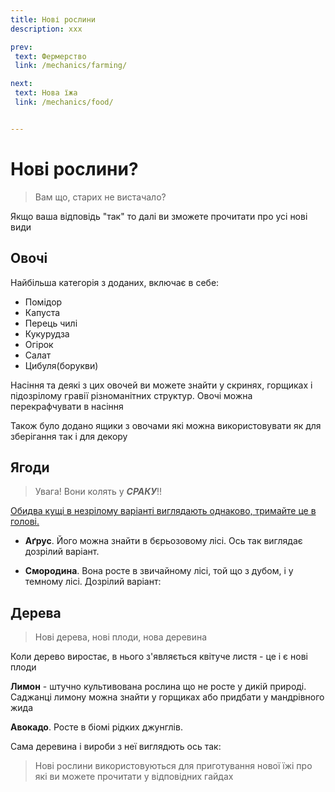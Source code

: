 ```yaml
---
title: Нові рослини 
description: xxx

prev:
 text: Фермерство
 link: /mechanics/farming/

next:
 text: Нова їжа
 link: /mechanics/food/


---
```


# Нові рослини?

>Вам що, старих не вистачало?  

Якщо ваша відповідь "так" то далі ви зможете прочитати про усі нові види

## Овочі

Найбільша категорія з доданих, включає в себе:

- Помідор
- Капуста
- Перець чилі
- Кукурудза
- Огірок
- Салат
- Цибуля(борукви)

Насіння та деякі з цих овочей ви можете знайти у скринях, горщиках і підозрілому гравії різноманітних структур.
Овочі можна перекрафчувати в насіння

Також було додано ящики з овочами які можна використовувати як для зберігання так і для декору

## Ягоди

> Увага! Вони колять у ***СРАКУ***!!

<ins>Обидва кущі в незрілому варіанті виглядають однаково, тримайте це в голові.</ins>

- **Аґрус**. Його можна знайти в бєрьозовому лісі. Ось так виглядає дозрілий варіант.
<!--фото-->

- **Смородина**. Вона росте в звичайному лісі, той що з дубом<!--виправіть якщо не правий-->, і у темному лісі. Дозрілий варіант:
<!--фото-->
## Дерева

>Нові дерева, нові плоди, нова деревина  

Коли дерево виростає, в нього з'являється квітуче листя - це і є нові плоди

**Лимон** - штучно культивована рослина що не росте у дикій природі. Саджанці лимону можна знайти у горщиках або придбати у мандрівного жида
<!--Дерево лимону.жпег-->
**Авокадо**. Росте в біомі рідких джунглів.
<!--Дерево авокадо.жпег-->

Сама деревина і вироби з неї виглядють ось так:
<!--Фото-->  
> Нові рослини використовуються для приготування нової їжі <!--та в броварництві(???)--> про які ви можете прочитати у відповідних гайдах
